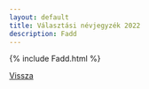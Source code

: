 ```yaml
---
layout: default
title: Választási névjegyzék 2022
description: Fadd
---
```


{% include Fadd.html %}

[Vissza](./)
